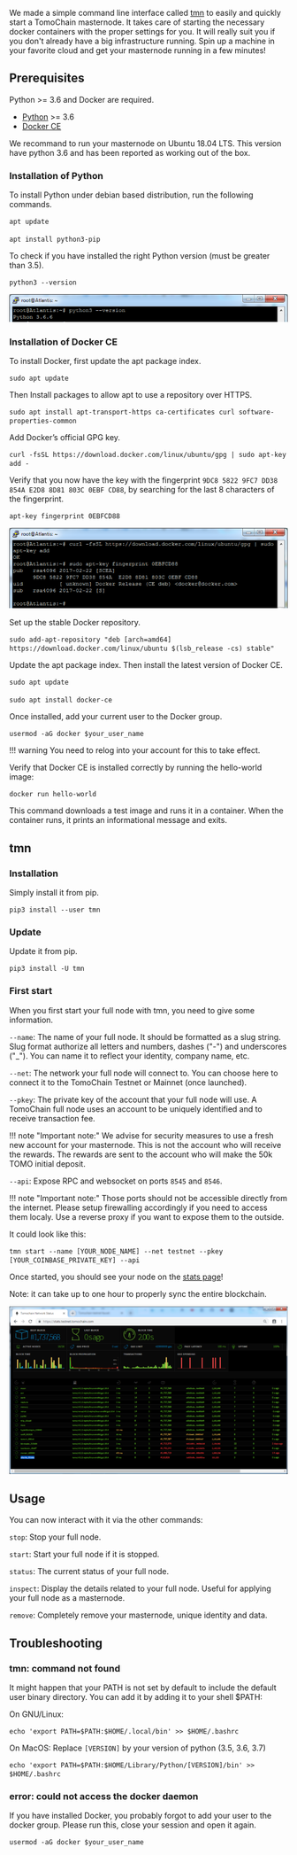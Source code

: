 We made a simple command line interface called [tmn](https://github.com/tomochain/masternode) to easily and quickly start a TomoChain masternode.
It takes care of starting the necessary docker containers with the proper settings for you.
It will really suit you if you don't already have a big infrastructure running.
Spin up a machine in your favorite cloud and get your masternode running in a few minutes!

## Prerequisites

Python >= 3.6 and Docker are required.

- [Python](https://docs.python-guide.org/starting/install3/linux/) >= 3.6
- [Docker CE](https://docs.docker.com/install/)

We recommand to run your masternode on Ubuntu 18.04 LTS.
This version have python 3.6 and has been reported as working out of the box.

### Installation of Python

To install Python under debian based distribution, run the following commands.
```
apt update

apt install python3-pip
```

To check if you have installed the right Python version (must be greater than 3.5).
```
python3 --version
```

![tmn python](/assets/tmn_python.png)

### Installation of Docker CE
 
To install Docker, first update the apt package index.
```
sudo apt update
```

Then Install packages to allow apt to use a repository over HTTPS.
```
sudo apt install apt-transport-https ca-certificates curl software-properties-common
```

Add Docker’s official GPG key.
```
curl -fsSL https://download.docker.com/linux/ubuntu/gpg | sudo apt-key add -
```

Verify that you now have the key with the fingerprint `9DC8 5822 9FC7 DD38 854A E2D8 8D81 803C 0EBF CD88`, by searching for the last 8 characters of the fingerprint.
```
apt-key fingerprint 0EBFCD88
```

![tmn docker key](/assets/tmn_key.png)

Set up the stable Docker repository.
```
sudo add-apt-repository "deb [arch=amd64] https://download.docker.com/linux/ubuntu $(lsb_release -cs) stable"
```

Update the apt package index. Then install the latest version of Docker CE.
```
sudo apt update

sudo apt install docker-ce
```

Once installed, add your current user to the Docker group.
```
usermod -aG docker $your_user_name
```
!!! warning
    You need to relog into your account for this to take effect.

Verify that Docker CE is installed correctly by running the hello-world image:
```
docker run hello-world
```

This command downloads a test image and runs it in a container.
When the container runs, it prints an informational message and exits.

## tmn

### Installation

Simply install it from pip.
```
pip3 install --user tmn
```

### Update

Update it from pip.
```
pip3 install -U tmn
```

### First start

When you first start your full node with tmn, you need to give some information.

`--name`: The name of your full node.
It should be formatted as a slug string.
Slug format authorize all letters and numbers, dashes ("-") and underscores ("\_").
You can name it to reflect your identity, company name, etc.

`--net`: The network your full node will connect to.
You can choose here to connect it to the TomoChain Testnet or Mainnet (once launched).

`--pkey`: The private key of the account that your full node will use.
A TomoChain full node uses an account to be uniquely identified and to receive transaction fee.

!!! note "Important note:"
    We advise for security measures to use a fresh new account for your masternode.
    This is not the account who will receive the rewards.
    The rewards are sent to the account who will make the 50k TOMO initial deposit.

`--api`: Expose RPC and websocket on ports `8545` and `8546`.

!!! note "Important note:"
    Those ports should not be accessible directly from the internet.
    Please setup firewalling accordingly if you need to access them localy.
    Use a reverse proxy if you want to expose them to the outside.

It could look like this:
```
tmn start --name [YOUR_NODE_NAME] --net testnet --pkey [YOUR_COINBASE_PRIVATE_KEY] --api
```

Once started, you should see your node on the [stats page](https://stats.testnet.tomochain.com)!

Note: it can take up to one hour to properly sync the entire blockchain.

![tmn stats](/assets/tmn_stats.png)

## Usage

You can now interact with it via the other commands:

`stop`: Stop your full node.

`start`: Start your full node if it is stopped.

`status`: The current status of your full node.

`inspect`: Display the details related to your full node.
Useful for applying your full node as a masternode.

`remove`: Completely remove your masternode, unique identity and data.

## Troubleshooting

### tmn: command not found

It might happen that your PATH is not set by default to include the default user binary directory.
You can add it by adding it to your shell $PATH:

On GNU/Linux:
```
echo 'export PATH=$PATH:$HOME/.local/bin' >> $HOME/.bashrc
```

On MacOS:
Replace `[VERSION]` by your version of python (3.5, 3.6, 3.7)
```
echo 'export PATH=$PATH:$HOME/Library/Python/[VERSION]/bin' >> $HOME/.bashrc
```

### error: could not access the docker daemon

If you have installed Docker, you probably forgot to add your user to the docker group.
Please run this, close your session and open it again.

```
usermod -aG docker $your_user_name
```
